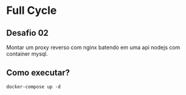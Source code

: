 # Full Cycle

## Desafio 02
Montar um proxy reverso com nginx batendo em uma api nodejs com container mysql.


## Como executar?
`docker-compose up -d`